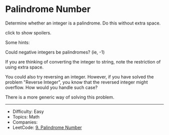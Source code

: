 # Palindrome Number

Determine whether an integer is a palindrome. Do this without extra space.

click to show spoilers.

Some hints:

Could negative integers be palindromes? (ie, -1)

If you are thinking of converting the integer to string, note the restriction of using extra space.

You could also try reversing an integer. However, if you have solved the problem "Reverse Integer", you know that the reversed integer might overflow. How would you handle such case?

There is a more generic way of solving this problem.

---

* Difficulty: Easy
* Topics: Math
* Companies: 
* LeetCode: [9. Palindrome Number](https://leetcode.com/problems/palindrome-number/description/)
